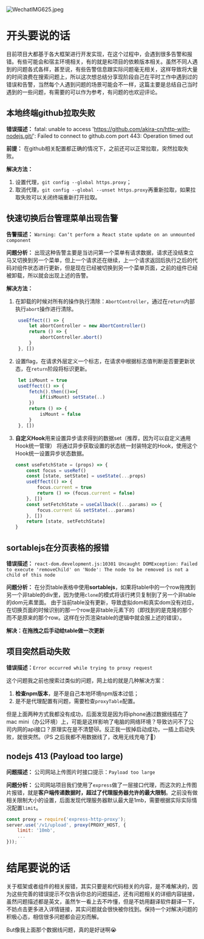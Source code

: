 
![WechatIMG625.jpeg](https://p3-juejin.byteimg.com/tos-cn-i-k3u1fbpfcp/cf292a0b03dc48fcab7e182ebe1fccd5~tplv-k3u1fbpfcp-watermark.image?)
# 开头要说的话

目前项目大都基于各大框架进行开发实现，在这个过程中，会遇到很多告警和报错。有些可能会和宿主环境相关，有的就是和项目的依赖版本相关。虽然不同人遇到的问题各式各样，甚至说，有些告警信息跟实际问题毫无相关，这样导致将大量的时间浪费在搜索问题上，所以这次想总结分享现阶段自己在平时工作中遇到过的错误和告警，当然每个人遇到问题的场景可能会不一样，这篇主要是总结自己当时遇到的一些问题，有需要的可以作为参考，有问题的也欢迎评论。

## 本地终端github拉取失败
**错误描述：**
    fatal: unable to access '<https://github.com/akira-cn/http-with-nodejs.git/>': Failed to connect to github.com port 443: Operation timed out

**前提：** 在github相关配置都正确的情况下，之前还可以正常拉取，突然拉取失败。

**解决方法：**
1.  设置代理，`git config --global https.proxy`；
2.  取消代理，`git config --global --unset https.proxy`再重新拉取，如果拉取失败可以关闭终端重新打开拉取。

## 快速切换后台管理菜单出现告警

**告警描述：** `Warning: Can‘t perform a React state update on an unmounted component`

**问题分析：** 出现这种告警主要是当访问第一个菜单有请求数据，请求还没结束立马又切换到另一个菜单，但上一个请求还在继续，上一个请求返回后执行之后的代码对组件状态进行更新，但是现在已经被切换到另一个菜单页面，之前的组件已经被卸载，所以就会出现上述的告警。

**解决方法：**

1.  在卸载的时候对所有的操作执行清除：`AbortController`，通过在`return`内部执行`abort`操作进行清除。
    ```js
     useEffect(() => {
         let abortController = new AbortController()
         return () => {
             abortController.abort()
         }
     }, [])
    ```
2.  设置flag，在请求外层定义一个标志，在请求中根据标志值判断是否要更新状态，在`return`阶段将标识更新。
    ```js
     let isMount = true
     useEffect(() => {
         fetch().then(()=>{
             if(isMount) setState(..)
         })
         return () => {
             isMount = false
         }
     }, [])
    ```
3.  **自定义Hook**用来设置异步请求得到的数据set（推荐，因为可以自定义通用Hook统一管理）
    将通过异步获取设置的状态统一封装特定的Hook，使用这个Hook统一设置异步状态数据。
    ```js
    const useFetchState = (props) => {
        const focus = useRef()
        const [state, setState] = useState(...props)
        useEffect(() => {
            focus.current = true
            return () => (focus.current = false)
        }, [])
        const setFetchState = useCallback((...params) => {
            focus.current && setState(...params)
        }, [])
        return [state, setFetchState]
    }
    ```

## sortablejs在分页表格的报错

**错误描述：**
`react-dom.development.js:10301 Uncaught DOMException: Failed to execute 'removeChild' on 'Node': The node to be removed is not a child of this node`

**问题分析：**
在分页table表格中使用**sortablejs**，如果将table中的一个row拖拽到另一个非table的div里，因为使用`clone`的模式将该行拷贝复制到了另一个非table的dom元素里面。
由于当前table没有更新，导致虚拟dom和真实dom没有对应，在切换页面的时候识别的那一个row是非table元素下的（即找到的是克隆的那个而不是原来的那个row。这样在分页渲染table的逻辑中就会报上述的错误）。

**解决：在拖拽之后手动给table做一次更新**

## 项目突然启动失败

**错误描述：**`Error occurred while trying to proxy request`

这个问题我之前也搜索过类似的问题，网上给的就是几种解决方案：

1.  **检查npm版本**，是不是自己本地环境npm版本过低；
2.  是不是代理配置有问题，需要检查`proxyTable`配置。

但是上面两种方式我都没有成功，后面发现是因为将iphone通过数据线插在了mac mini（办公环境）上，可能是这样影响了电脑的网络环境？导致访问不了公司内网的api接口？原理实在是不清楚😿。反正我一拔掉启动成功，一插上启动失败，就很突然。（PS 之后我都不用数据线了，改用无线充电了😬）

## nodejs 413 (Payload too large)

**问题描述：** 公司网站上传图片时接口提示：`Payload too large`

**问题分析：** 公司网站项目我们使用了`express`做了一层接口代理，而这次的上传图片报错，就是**客户端传递数据时，超过了代理服务器允许的最大限制**。之前没有做相关限制大小的设置，后面发现代理服务器默认最大是1mb，需要根据实际实际情况配置`limit`。

```js
const proxy = require('express-http-proxy');
server.use('/v1/upload', proxy(PROXY_HOST, {
    limit: '10mb',
    ...
}));
```
# 结尾要说的话

关于框架或者组件的相关报错，其实只要是和代码相关的内容，是不难解决的，因为这些完善的错误提示不仅告诉你总的问题描述，还有问题相关的详细内容链接，虽然问题描述都是英文，虽然乍一看上去不咋懂，但是不妨用翻译软件翻译一下，不妨点击更多进入详情链接，其实问题就会很快被你找到。保持一个对解决问题的积极心态，相信很多问题都会迎刃而解。

But像我上面那个数据线问题，真的是好谜啊😭
